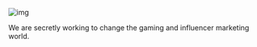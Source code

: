 ![img](https://i.imgur.com/QFuRJ16.png)

We are secretly working to change the gaming and influencer marketing world.
